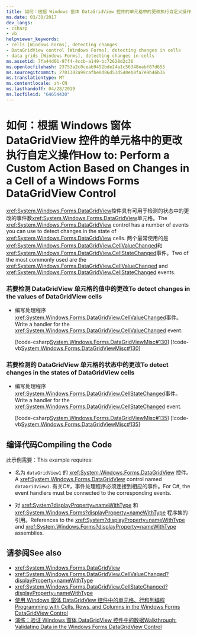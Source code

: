 ```yaml
---
title: 如何：根据 Windows 窗体 DataGridView 控件的单元格中的更改执行自定义操作
ms.date: 03/30/2017
dev_langs:
- csharp
- vb
helpviewer_keywords:
- cells [Windows Forms], detecting changes
- DataGridView control [Windows Forms], detecting changes in cells
- data grids [Windows Forms], detecting changes in cells
ms.assetid: 7fa44d01-97f4-4ccb-a149-bc72628d2c36
ms.openlocfilehash: 23753a2c0ceab9452bde24a1c56348eabf87d655
ms.sourcegitcommit: 2701302a99cafbe0d86d53d540eb0fa7e9b46b36
ms.translationtype: MT
ms.contentlocale: zh-CN
ms.lasthandoff: 04/28/2019
ms.locfileid: "64654438"
---
```

# <a name="how-to-perform-a-custom-action-based-on-changes-in-a-cell-of-a-windows-forms-datagridview-control"></a><span data-ttu-id="b91a1-102">如何：根据 Windows 窗体 DataGridView 控件的单元格中的更改执行自定义操作</span><span class="sxs-lookup"><span data-stu-id="b91a1-102">How to: Perform a Custom Action Based on Changes in a Cell of a Windows Forms DataGridView Control</span></span>
<span data-ttu-id="b91a1-103"><xref:System.Windows.Forms.DataGridView>控件具有可用于检测的状态中的更改的事件数<xref:System.Windows.Forms.DataGridView>单元格。</span><span class="sxs-lookup"><span data-stu-id="b91a1-103">The <xref:System.Windows.Forms.DataGridView> control has a number of events you can use to detect changes in the state of <xref:System.Windows.Forms.DataGridView> cells.</span></span> <span data-ttu-id="b91a1-104">两个最常使用的是<xref:System.Windows.Forms.DataGridView.CellValueChanged>和<xref:System.Windows.Forms.DataGridView.CellStateChanged>事件。</span><span class="sxs-lookup"><span data-stu-id="b91a1-104">Two of the most commonly used are the <xref:System.Windows.Forms.DataGridView.CellValueChanged> and <xref:System.Windows.Forms.DataGridView.CellStateChanged> events.</span></span>  
  
### <a name="to-detect-changes-in-the-values-of-datagridview-cells"></a><span data-ttu-id="b91a1-105">若要检测 DataGridView 单元格的值中的更改</span><span class="sxs-lookup"><span data-stu-id="b91a1-105">To detect changes in the values of DataGridView cells</span></span>  
  
- <span data-ttu-id="b91a1-106">编写处理程序<xref:System.Windows.Forms.DataGridView.CellValueChanged>事件。</span><span class="sxs-lookup"><span data-stu-id="b91a1-106">Write a handler for the <xref:System.Windows.Forms.DataGridView.CellValueChanged> event.</span></span>  
  
     [!code-csharp[System.Windows.Forms.DataGridViewMisc#130](~/samples/snippets/csharp/VS_Snippets_Winforms/System.Windows.Forms.DataGridViewMisc/CS/datagridviewmisc.cs#130)]
     [!code-vb[System.Windows.Forms.DataGridViewMisc#130](~/samples/snippets/visualbasic/VS_Snippets_Winforms/System.Windows.Forms.DataGridViewMisc/VB/datagridviewmisc.vb#130)]  
  
### <a name="to-detect-changes-in-the-states-of-datagridview-cells"></a><span data-ttu-id="b91a1-107">若要检测的 DataGridView 单元格的状态中的更改</span><span class="sxs-lookup"><span data-stu-id="b91a1-107">To detect changes in the states of DataGridView cells</span></span>  
  
- <span data-ttu-id="b91a1-108">编写处理程序<xref:System.Windows.Forms.DataGridView.CellStateChanged>事件。</span><span class="sxs-lookup"><span data-stu-id="b91a1-108">Write a handler for the <xref:System.Windows.Forms.DataGridView.CellStateChanged> event.</span></span>  
  
     [!code-csharp[System.Windows.Forms.DataGridViewMisc#135](~/samples/snippets/csharp/VS_Snippets_Winforms/System.Windows.Forms.DataGridViewMisc/CS/datagridviewmisc.cs#135)]
     [!code-vb[System.Windows.Forms.DataGridViewMisc#135](~/samples/snippets/visualbasic/VS_Snippets_Winforms/System.Windows.Forms.DataGridViewMisc/VB/datagridviewmisc.vb#135)]  
  
## <a name="compiling-the-code"></a><span data-ttu-id="b91a1-109">编译代码</span><span class="sxs-lookup"><span data-stu-id="b91a1-109">Compiling the Code</span></span>  
 <span data-ttu-id="b91a1-110">此示例需要：</span><span class="sxs-lookup"><span data-stu-id="b91a1-110">This example requires:</span></span>  
  
- <span data-ttu-id="b91a1-111">名为 `dataGridView1` 的 <xref:System.Windows.Forms.DataGridView> 控件。</span><span class="sxs-lookup"><span data-stu-id="b91a1-111">A <xref:System.Windows.Forms.DataGridView> control named `dataGridView1`.</span></span> <span data-ttu-id="b91a1-112">有关C#，事件处理程序必须连接到相应的事件。</span><span class="sxs-lookup"><span data-stu-id="b91a1-112">For C#, the event handlers must be connected to the corresponding events.</span></span>  
  
- <span data-ttu-id="b91a1-113">对 <xref:System?displayProperty=nameWithType> 和 <xref:System.Windows.Forms?displayProperty=nameWithType> 程序集的引用。</span><span class="sxs-lookup"><span data-stu-id="b91a1-113">References to the <xref:System?displayProperty=nameWithType> and <xref:System.Windows.Forms?displayProperty=nameWithType> assemblies.</span></span>  
  
## <a name="see-also"></a><span data-ttu-id="b91a1-114">请参阅</span><span class="sxs-lookup"><span data-stu-id="b91a1-114">See also</span></span>

- <xref:System.Windows.Forms.DataGridView>
- <xref:System.Windows.Forms.DataGridView.CellValueChanged?displayProperty=nameWithType>
- <xref:System.Windows.Forms.DataGridView.CellStateChanged?displayProperty=nameWithType>
- [<span data-ttu-id="b91a1-115">使用 Windows 窗体 DataGridView 控件中的单元格、行和列编程</span><span class="sxs-lookup"><span data-stu-id="b91a1-115">Programming with Cells, Rows, and Columns in the Windows Forms DataGridView Control</span></span>](programming-with-cells-rows-and-columns-in-the-datagrid.md)
- [<span data-ttu-id="b91a1-116">演练：验证 Windows 窗体 DataGridView 控件中的数据</span><span class="sxs-lookup"><span data-stu-id="b91a1-116">Walkthrough: Validating Data in the Windows Forms DataGridView Control</span></span>](walkthrough-validating-data-in-the-windows-forms-datagridview-control.md)

